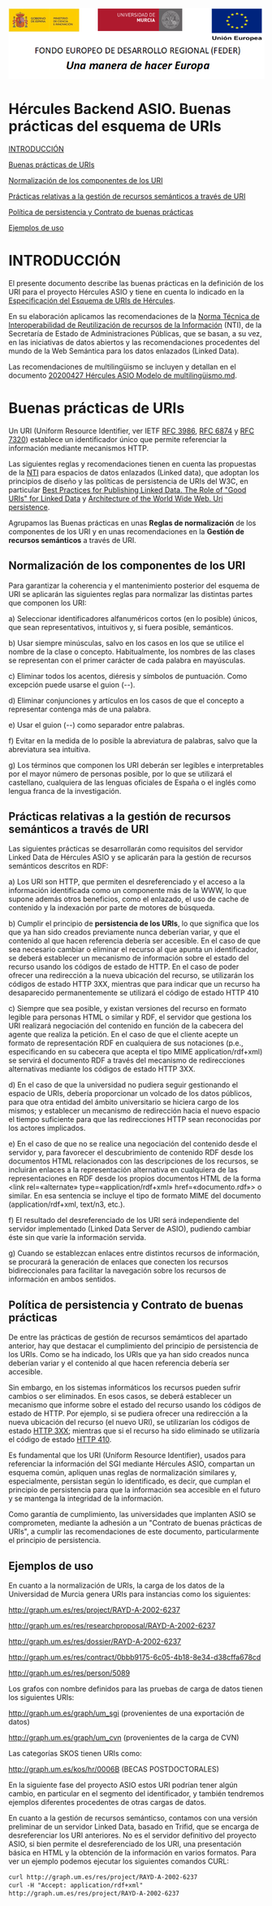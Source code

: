 ![](.//media/CabeceraDocumentosMD.png)

# Hércules Backend ASIO. Buenas prácticas del esquema de URIs

[INTRODUCCIÓN](#introducción)

[Buenas prácticas de URIs](#buenas-prácticas-de-uris)

[Normalización de los componentes de los URI](#normalización-de-los-componentes-de-los-uri)

[Prácticas relativas a la gestión de recursos semánticos a través de URI](#prácticas-relativas-a-la-gestión-de-recursos-semánticos-a-través-de-uri)

[Política de persistencia y Contrato de buenas prácticas](#política-de-persistencia-y-contrato-de-buenas-prácticas)

[Ejemplos de uso](#ejemplos-de-uso)

INTRODUCCIÓN
============

El presente documento describe las buenas prácticas en la definición de los URI
para el proyecto Hércules ASIO y tiene en cuenta lo indicado en la 
[Especificación del Esquema de URIs de Hércules](https://github.com/HerculesCRUE/GnossDeustoBackend/blob/master/UrisFactory/docs/Especificaci%C3%B3n%20Esquema%20de%20URIs.md).

En su elaboración aplicamos las recomendaciones de la [Norma
Técnica de Interoperabilidad de Reutilización de recursos de la
Información](https://www.boe.es/boe/dias/2013/03/04/pdfs/BOE-A-2013-2380.pdf)
(NTI), de la Secretaría de Estado de Administraciones Públicas, que se
basan, a su vez, en las iniciativas de datos abiertos y las
recomendaciones procedentes del mundo de la Web Semántica para los 
datos enlazados (Linked Data).

Las recomendaciones de multilingüismo se incluyen y detallan en el documento
[20200427 Hércules ASIO Modelo de multilingüismo.md](../../Hercules-ASIO-Modelo-de-multilinguismo.md).

Buenas prácticas de URIs
========================

Un URI (Uniform Resource Identifier, ver IETF [RFC 3986](https://tools.ietf.org/html/rfc3986), [RFC 6874](https://tools.ietf.org/html/rfc6874) y [RFC 7320](https://tools.ietf.org/html/rfc7320)) 
establece un identificador único que permite referenciar la información 
mediante mecanismos HTTP.

Las siguientes reglas y recomendaciones tienen en cuenta las propuestas de la [NTI](https://www.boe.es/boe/dias/2013/03/04/pdfs/BOE-A-2013-2380.pdf) 
para espacios de datos enlazados (Linked data), que adoptan los principios de diseño y
las políticas de persistencia de URIs del W3C, en particular 
[Best Practices for Publishing Linked Data. The Role of "Good URIs" for Linked Data](https://www.w3.org/TR/ld-bp/#HTTP-URIS) y 
[Architecture of the World Wide Web. Uri persistence](https://www.w3.org/TR/webarch/#URI-persistence).

Agrupamos las Buenas prácticas en unas **Reglas de normalización** de
los componentes de los URI y en unas recomendaciones en la **Gestión de
recursos semánticos** a través de URI.

Normalización de los componentes de los URI
-------------------------------------------

Para garantizar la coherencia y el mantenimiento posterior del esquema
de URI se aplicarán las siguientes reglas para normalizar las distintas
partes que componen los URI:

a)  Seleccionar identificadores alfanuméricos cortos (en lo posible) únicos, 
    que sean representativos, intuitivos y, si fuera posible, semánticos.

b)  Usar siempre minúsculas, salvo en los casos en los que se utilice el
    nombre de la clase o concepto. Habitualmente, los nombres de las
    clases se representan con el primer carácter de cada palabra en
    mayúsculas.

c)  Eliminar todos los acentos, diéresis y símbolos de puntuación. Como
    excepción puede usarse el guion (--).

d)  Eliminar conjunciones y artículos en los casos de que el concepto a
    representar contenga más de una palabra.

e)  Usar el guion (--) como separador entre palabras.

f)  Evitar en la medida de lo posible la abreviatura de palabras, salvo
    que la abreviatura sea intuitiva.

g)  Los términos que componen los URI deberán ser legibles e
    interpretables por el mayor número de personas posible, por lo que
    se utilizará el castellano, cualquiera de las lenguas oficiales de
    España o el inglés como lengua franca de la investigación.

Prácticas relativas a la gestión de recursos semánticos a través de URI
-----------------------------------------------------------------------

Las siguientes prácticas se desarrollarán como requisitos del servidor
Linked Data de Hércules ASIO y se aplicarán para la gestión de recursos
semánticos descritos en RDF:

a)  Los URI son HTTP, que permiten el desreferenciado y el acceso a la 
    información identificada como un componente más de la WWW, lo que 
    supone además otros beneficios, como el enlazado, el uso 
    de cache de contenido y la indexación por parte de motores de búsqueda.

b)  Cumplir el principio de **persistencia de los URIs**, lo que significa
    que los que ya han sido creados previamente nunca deberían variar, y
    que el contenido al que hacen referencia debería ser accesible. En
    el caso de que sea necesario cambiar o eliminar el recurso al que
    apunta un identificador, se deberá establecer un mecanismo de
    información sobre el estado del recurso usando los códigos de estado
    de HTTP. En el caso de poder ofrecer una redirección a la nueva
    ubicación del recurso, se utilizarán los códigos de estado HTTP 3XX,
    mientras que para indicar que un recurso ha desaparecido
    permanentemente se utilizará el código de estado HTTP 410

c)  Siempre que sea posible, y existan versiones del recurso en formato
    legible para personas HTML o similar y RDF, el servidor que gestiona
    los URI realizará negociación del contenido en función de la
    cabecera del agente que realiza la petición. En el caso de que el
    cliente acepte un formato de representación RDF en cualquiera de sus
    notaciones (p.e., especificando en su cabecera que acepta el tipo
    MIME application/rdf+xml) se servirá el documento RDF a través del
    mecanismo de redirecciones alternativas mediante los códigos de
    estado HTTP 3XX.

d)  En el caso de que la universidad no pudiera seguir gestionando el 
    espacio de URIs, debería proporcionar un volcado de los datos públicos, 
    para que otra entidad del ámbito universitario se hiciera cargo 
    de los mismos; y establecer un mecanismo de redirección hacia el nuevo 
    espacio el tiempo suficiente para que las redirecciones HTTP sean
    reconocidas por los actores implicados.

e)  En el caso de que no se realice una negociación del contenido desde
    el servidor y, para favorecer el descubrimiento de contenido RDF
    desde los documentos HTML relacionados con las descripciones de los
    recursos, se incluirán enlaces a la representación alternativa en
    cualquiera de las representaciones en RDF desde los propios
    documentos HTML de la forma \<link rel=«alternate»
    type=«application/rdf+xml» href=«documento.rdf»\> o similar. En esa
    sentencia se incluye el tipo de formato MIME del documento
    (application/rdf+xml, text/n3, etc.).
    
f)  El resultado del desreferenciado de los URI será independiente del
    servidor implementado (Linked Data Server de ASIO), pudiendo cambiar
    éste sin que varíe la información servida.

g)  Cuando se establezcan enlaces entre distintos recursos de
    información, se procurará la generación de enlaces que conecten los
    recursos bidireccionales para facilitar la navegación sobre los
    recursos de información en ambos sentidos.
    
Política de persistencia y Contrato de buenas prácticas
-------------------------------------------------------

De entre las prácticas de gestión de recursos semámticos del apartado
anterior, hay que destacar el cumplimiento del principio de persistencia 
de los URIs. Como se ha indicado, los URIs que ya han sido creados 
nunca deberían variar y el contenido al que hacen referencia debería ser 
accesible. 

Sin embargo, en los sistemas informáticos los recursos pueden sufrir 
cambios o ser eliminados. En esos casos, se deberá establecer un 
mecanismo que informe sobre el estado del recurso usando los códigos 
de estado de HTTP. Por ejemplo, si se pudiera ofrecer una redirección 
a la nueva ubicación del recurso (el nuevo URI), se utilizarían los
códigos de estado [HTTP 3XX](https://tools.ietf.org/html/rfc2616#page-61); mientras que si el recurso ha sido eliminado
se utilizaría el código de estado [HTTP 410](https://tools.ietf.org/html/rfc2616#page-68).

Es fundamental que los URI (Uniform Resource Identifier), usados para 
referenciar la información del SGI mediante Hércules ASIO, compartan un 
esquema común, apliquen unas reglas de normalización similares y, 
especialmente, persistan según lo identificado, es decir, que cumplan el
principio de persistencia para que la información sea accesible en el 
futuro y se mantenga la integridad de la información.

Como garantía de cumplimiento, las universidades que implanten ASIO se
comprometen, mediante la adhesión a un "Contrato de buenas prácticas de URIs",
a cumplir las recomendaciones de este documento, particularmente el
principio de persistencia.

Ejemplos de uso
---------------

En cuanto a la normalización de URIs, la carga de los datos de la 
Universidad de Murcia genera URIs para instancias como los siguientes: 

http://graph.um.es/res/project/RAYD-A-2002-6237

http://graph.um.es/res/researchproposal/RAYD-A-2002-6237

http://graph.um.es/res/dossier/RAYD-A-2002-6237

http://graph.um.es/res/contract/0bbb9175-6c05-4b18-8e34-d38cffa678cd

http://graph.um.es/res/person/5089

Los grafos con nombre definidos para las pruebas de carga de datos 
tienen los siguientes URIs:

http://graph.um.es/graph/um_sgi (provenientes de una exportación de datos)

http://graph.um.es/graph/um_cvn (provenientes de la carga de CVN)

Las categorías SKOS tienen URIs como:

http://graph.um.es/kos/hr/0006B (BECAS POSTDOCTORALES)

En la siguiente fase del proyecto ASIO estos URI podrían tener algún 
cambio, en particular en el segmento del identificador, y también 
tendremos ejemplos diferentes procedentes de otras cargas de datos.

En cuanto a la gestión de recursos semánticso, contamos con una 
versión preliminar de un servidor Linked Data, basado en Trifid, 
que se encarga de desreferenciar los URI anteriores. No es el 
servidor definitivo del proyecto ASIO, si bien permite el 
desreferenciado de los URI, una presentación básica en HTML y la
obtención de la información en varios formatos. 
Para ver un ejemplo podemos ejecutar los siguientes comandos CURL:

    curl http://graph.um.es/res/project/RAYD-A-2002-6237
    curl -H "Accept: application/rdf+xml" http://graph.um.es/res/project/RAYD-A-2002-6237
